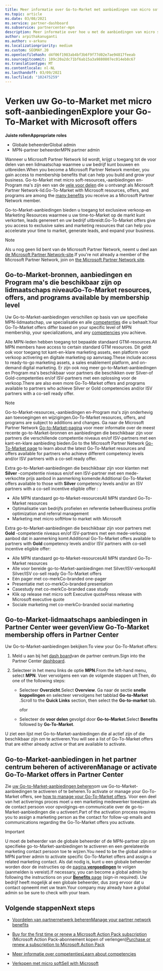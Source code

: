 ```yaml
---
title: Meer informatie over Go-to-Market met aanbiedingen van micro soft
ms.topic: article
ms.date: 03/08/2021
ms.service: partner-dashboard
ms.subservice: partnercenter-mpn
description: Meer informatie over hoe u met de aanbiedingen van micro soft naar de markt kunt gaan om sneller te kunnen werken, leads te genereren en uw bedrijf uit te breiden.
author: arpithakanuganti
ms.author: v-arkanu
ms.localizationpriority: medium
ms.custom: SEOMAY.20
ms.openlocfilehash: d4f06f1983ab4bf3b6f9f77d02e7ae94817feeab
ms.sourcegitcommit: 109c20a2dc71bf6ab15a3a9880807ec014eb8c67
ms.translationtype: MT
ms.contentlocale: nl-NL
ms.lasthandoff: 03/09/2021
ms.locfileid: "102475259"
---
```

# <a name="explore-your-go-to-market-with-microsoft-offers"></a><span data-ttu-id="bbed3-103">Verken uw Go-to-Market met micro soft-aanbiedingen</span><span class="sxs-lookup"><span data-stu-id="bbed3-103">Explore your Go-To-Market with Microsoft offers</span></span>

<span data-ttu-id="bbed3-104">**Juiste rollen**</span><span class="sxs-lookup"><span data-stu-id="bbed3-104">**Appropriate roles**</span></span>

- <span data-ttu-id="bbed3-105">Globale beheerder</span><span class="sxs-lookup"><span data-stu-id="bbed3-105">Global admin</span></span>
- <span data-ttu-id="bbed3-106">MPN-partner beheerder</span><span class="sxs-lookup"><span data-stu-id="bbed3-106">MPN partner admin</span></span>

<span data-ttu-id="bbed3-107">Wanneer u Microsoft Partner Network lid wordt, krijgt u toegang tot de voor delen van een lidmaatschap waarmee u uw bedrijf kunt bouwen en uitbreiden.</span><span class="sxs-lookup"><span data-stu-id="bbed3-107">When you become a Microsoft Partner Network member, you gain access to membership benefits that can help you build and grow your business.</span></span> <span data-ttu-id="bbed3-108">Go-to-Market met micro soft-resources,-aanbiedingen en-Program ma's zijn een van de [vele voor delen](https://partner.microsoft.com/manage-your-partner-network-benefits) die u ontvangt als Microsoft Partner Network-lid.</span><span class="sxs-lookup"><span data-stu-id="bbed3-108">Go-To-Market with Microsoft resources, offers, and programs are among the [many benefits](https://partner.microsoft.com/manage-your-partner-network-benefits) you receive as a Microsoft Partner Network member.</span></span>

<span data-ttu-id="bbed3-109">Go-to-Market-aanbiedingen bieden u toegang tot exclusieve verkoop-en Marketing Resources waarmee u uw time-to-Market op de markt kunt verkorten, leads genereert en uw bedrijf uitbreidt.</span><span class="sxs-lookup"><span data-stu-id="bbed3-109">Go-To-Market offers give you access to exclusive sales and marketing resources that can help you accelerate your time to market, generate leads, and expand your business.</span></span>

>[!NOTE]
><span data-ttu-id="bbed3-110">Als u nog geen lid bent van de Microsoft Partner Network, neemt u deel aan [de Microsoft Partner Network-site](https://partner.microsoft.com/membership).</span><span class="sxs-lookup"><span data-stu-id="bbed3-110">If you're not already a member of the Microsoft Partner Network, join on [the Microsoft Partner Network site](https://partner.microsoft.com/membership).</span></span>

## <a name="go-to-market-resources-offers-and-programs-available-by-membership-level"></a><span data-ttu-id="bbed3-111">Go-to-Market-bronnen, aanbiedingen en Program ma's die beschikbaar zijn op lidmaatschaps niveau</span><span class="sxs-lookup"><span data-stu-id="bbed3-111">Go-To-Market resources, offers, and programs available by membership level</span></span>

<span data-ttu-id="bbed3-112">Uw Go-to-Market-aanbiedingen verschillen op basis van uw specifieke MPN-lidmaatschap, uw specialisatie en alle [competenties](learn-about-competencies.md) die u behaalt.</span><span class="sxs-lookup"><span data-stu-id="bbed3-112">Your Go-To-Market offers differ based on your specific level of MPN membership, your specializations, and any [competencies](learn-about-competencies.md) you achieve.</span></span>

<span data-ttu-id="bbed3-113">Alle MPN-leden hebben toegang tot bepaalde standaard GTM-resources.</span><span class="sxs-lookup"><span data-stu-id="bbed3-113">All MPN members have access to certain standard GTM resources.</span></span> <span data-ttu-id="bbed3-114">Dit geldt ook voor toegang tot kant-en-klare marketing assets, een platform voor verkoop activering en digitale marketing op aanvraag.</span><span class="sxs-lookup"><span data-stu-id="bbed3-114">These include access to ready-to-go marketing assets, a sales enablement platform, and on-demand digital marketing.</span></span> <span data-ttu-id="bbed3-115">Er zijn ook nog meer go-to-Market-aanbiedingen en Program ma's beschikbaar voor partners die beschikken over Silver-of Gold-competenties en/of ISV-partners met een oplossing voor de verkoop.</span><span class="sxs-lookup"><span data-stu-id="bbed3-115">There are also even more Go-To-Market offers and programs available to partners who achieve Silver or Gold competencies and/or ISV partners with a co-sell ready offer.</span></span>

>[!NOTE]
><span data-ttu-id="bbed3-116">Go-to-Market-resources,-aanbiedingen en-Program ma's zijn onderhevig aan toevoegingen en wijzigingen.</span><span class="sxs-lookup"><span data-stu-id="bbed3-116">Go-To-Market resources, offers, and programs are subject to additions and changes.</span></span> <span data-ttu-id="bbed3-117">Ga naar de Microsoft Partner Network [Go-to-Market-pagina](https://partner.microsoft.com/membership/go-to-market) voor meer informatie over de meest recente go-to-Market-bronnen en aanbiedingen die beschikbaar zijn voor partners die verschillende competentie niveaus en/of ISV-partners met een kant-en-klare aanbieding bieden.</span><span class="sxs-lookup"><span data-stu-id="bbed3-117">Go to the Microsoft Partner Network [Go-To-Market page](https://partner.microsoft.com/membership/go-to-market) to learn about the latest Go-To-Market resources and offers available for partners who achieve different competency levels and/or ISV partners with a co-sell ready offer.</span></span>

<span data-ttu-id="bbed3-118">Extra go-to-Market-aanbiedingen die beschikbaar zijn voor klanten met **Silver** -competentie niveaus en/of een ISV-partner met een mede-verkochte prijs aanbod in aanmerking komende:</span><span class="sxs-lookup"><span data-stu-id="bbed3-118">Additional Go-To-Market offers available to those with **Silver** competency levels and/or an ISV partners with a co-sell incentive eligible offer :</span></span>

- <span data-ttu-id="bbed3-119">Alle MPN standaard go-to-Market-resources</span><span class="sxs-lookup"><span data-stu-id="bbed3-119">All MPN standard Go-To-Market resources</span></span>
- <span data-ttu-id="bbed3-120">Optimalisatie van bedrijfs profielen en referentie beheer</span><span class="sxs-lookup"><span data-stu-id="bbed3-120">Business profile optimization and referral management</span></span>
- <span data-ttu-id="bbed3-121">Marketing met micro soft</span><span class="sxs-lookup"><span data-stu-id="bbed3-121">How to market with Microsoft</span></span>

<span data-ttu-id="bbed3-122">Extra go-to-Market-aanbiedingen die beschikbaar zijn voor partners met **Gold** -competentie niveaus en/of ISV-partners met een mede-verkoop aanbod dat in aanmerking komt:</span><span class="sxs-lookup"><span data-stu-id="bbed3-122">Additional Go-To-Market offers available to partners with **Gold** competency levels and/or ISV partners with co-sell incentive eligible offer:</span></span>

- <span data-ttu-id="bbed3-123">Alle MPN standaard go-to-Market-resources</span><span class="sxs-lookup"><span data-stu-id="bbed3-123">All MPN standard Go-To-Market resources</span></span>
- <span data-ttu-id="bbed3-124">Alle voor bereide go-to-Market-aanbiedingen met Silver/ISV-verkoop</span><span class="sxs-lookup"><span data-stu-id="bbed3-124">All Silver/ISV co-sell ready Go-To-Market offers</span></span>
- <span data-ttu-id="bbed3-125">Eén pager met co-merk</span><span class="sxs-lookup"><span data-stu-id="bbed3-125">Co-branded one-pager</span></span>
- <span data-ttu-id="bbed3-126">Presentatie met co-merk</span><span class="sxs-lookup"><span data-stu-id="bbed3-126">Co-branded presentation</span></span>
- <span data-ttu-id="bbed3-127">Casestudy met co-merk</span><span class="sxs-lookup"><span data-stu-id="bbed3-127">Co-branded case study</span></span>
- <span data-ttu-id="bbed3-128">Klik op release met micro soft Executive quote</span><span class="sxs-lookup"><span data-stu-id="bbed3-128">Press release with Microsoft executive quote</span></span>
- <span data-ttu-id="bbed3-129">Sociale marketing met co-merk</span><span class="sxs-lookup"><span data-stu-id="bbed3-129">Co-branded social marketing</span></span>

## <a name="view-go-to-market-membership-offers-in-partner-center"></a><span data-ttu-id="bbed3-130">Go-to-Market-lidmaatschaps aanbiedingen in Partner Center weer geven</span><span class="sxs-lookup"><span data-stu-id="bbed3-130">View Go-To-Market membership offers in Partner Center</span></span>

<span data-ttu-id="bbed3-131">Uw Go-to-Market-aanbiedingen bekijken:</span><span class="sxs-lookup"><span data-stu-id="bbed3-131">To view your Go-To-Market offers:</span></span>

1. <span data-ttu-id="bbed3-132">Meld u aan bij het [dash board](https://partner.microsoft.com/dashboard)van de partner centrum.</span><span class="sxs-lookup"><span data-stu-id="bbed3-132">Sign into the Partner Center [dashboard](https://partner.microsoft.com/dashboard).</span></span>

2. <span data-ttu-id="bbed3-133">Selecteer in het menu links de optie **MPN**.</span><span class="sxs-lookup"><span data-stu-id="bbed3-133">From the left-hand menu, select **MPN**.</span></span> <span data-ttu-id="bbed3-134">Voer vervolgens een van de volgende stappen uit:</span><span class="sxs-lookup"><span data-stu-id="bbed3-134">Then, do one of the following steps:</span></span>

   - <span data-ttu-id="bbed3-135">Selecteer **Overzicht**.</span><span class="sxs-lookup"><span data-stu-id="bbed3-135">Select **Overview**.</span></span> <span data-ttu-id="bbed3-136">Ga naar de sectie **snelle koppelingen** en selecteer vervolgens het tabblad **Go-to-Market** .</span><span class="sxs-lookup"><span data-stu-id="bbed3-136">Scroll to the **Quick Links** section, then select the **Go-to-market** tab.</span></span>

     <span data-ttu-id="bbed3-137">of</span><span class="sxs-lookup"><span data-stu-id="bbed3-137">or</span></span>

   - <span data-ttu-id="bbed3-138">Selecteer de **voor delen** gevolgd door **Go-to-Market**.</span><span class="sxs-lookup"><span data-stu-id="bbed3-138">Select **Benefits** followed by **Go-To-Market**.</span></span>

<span data-ttu-id="bbed3-139">U ziet een lijst met Go-to-Market-aanbiedingen die al actief zijn of die beschikbaar zijn om te activeren.</span><span class="sxs-lookup"><span data-stu-id="bbed3-139">You will see a list of Go-To-Market offers that are either already active or that are available to activate.</span></span>

## <a name="manage-or-activate-go-to-market-offers-in-partner-center"></a><span data-ttu-id="bbed3-140">Go-to-Market-aanbiedingen in het partner centrum beheren of activeren</span><span class="sxs-lookup"><span data-stu-id="bbed3-140">Manage or activate Go-To-Market offers in Partner Center</span></span>

<span data-ttu-id="bbed3-141">Zie [uw Go-to-Market-aanbiedingen beheren](manage-your-partner-network-benefits.md#manage-go-to-market-offers)om uw Go-to-Market-aanbiedingen te activeren of te beheren.</span><span class="sxs-lookup"><span data-stu-id="bbed3-141">To activate or manage your Go-To-Market offers, see [how to manage your Go-To-Market offers](manage-your-partner-network-benefits.md#manage-go-to-market-offers).</span></span> <span data-ttu-id="bbed3-142">Voor een deel van het activerings proces moet u een marketing medewerker toewijzen als de contact persoon voor opvolgings-en communicatie over de go-to-Market-aanbiedingen die u activeert.</span><span class="sxs-lookup"><span data-stu-id="bbed3-142">Part of the activation process requires you to assign a marketing person as the contact for follow-up emails and communications regarding the Go-To-Market offers you activate.</span></span>

>[!IMPORTANT]
><span data-ttu-id="bbed3-143">U moet de beheerder van de globale beheerder of de MPN-partner zijn om specifieke go-to-Market-aanbiedingen te activeren en een gerelateerde marketing contact persoon toe te wijzen.</span><span class="sxs-lookup"><span data-stu-id="bbed3-143">You need to be the global admin or MPN partner admin to activate specific Go-To-Market offers and assign a related marketing contact.</span></span> <span data-ttu-id="bbed3-144">Als dat nodig is, kunt u een globale beheerder worden door de instructies op de [pagina **vergoedingen**](https://partnercenter.microsoft.com/pcv/partnership/benefits) te volgen (aanmelden is vereist).</span><span class="sxs-lookup"><span data-stu-id="bbed3-144">If necessary, you can become a global admin by following the instructions on your [**Benefits** page](https://partnercenter.microsoft.com/pcv/partnership/benefits) (sign-in required).</span></span> <span data-ttu-id="bbed3-145">Uw bedrijf heeft mogelijk al een globale beheerder, dus zorg ervoor dat u contact opneemt met uw team.</span><span class="sxs-lookup"><span data-stu-id="bbed3-145">Your company may already have a global admin so be sure to check with your team.</span></span>

## <a name="next-steps"></a><span data-ttu-id="bbed3-146">Volgende stappen</span><span class="sxs-lookup"><span data-stu-id="bbed3-146">Next steps</span></span>

- [<span data-ttu-id="bbed3-147">Voordelen van partnernetwerk beheren</span><span class="sxs-lookup"><span data-stu-id="bbed3-147">Manage your partner network benefits</span></span>](manage-your-partner-network-benefits.md)

- <span data-ttu-id="bbed3-148">[Buy for the first time or renew a Microsoft Action Pack subscription](mpn-get-action-pack.md) (Microsoft Action Pack-abonnement kopen of verlengen)</span><span class="sxs-lookup"><span data-stu-id="bbed3-148">[Purchase or renew a subscription to Microsoft Action Pack](mpn-get-action-pack.md)</span></span>

- [<span data-ttu-id="bbed3-149">Meer informatie over competenties</span><span class="sxs-lookup"><span data-stu-id="bbed3-149">Learn about competencies</span></span>](learn-about-competencies.md)

- [<span data-ttu-id="bbed3-150">Verkopen met micro soft</span><span class="sxs-lookup"><span data-stu-id="bbed3-150">Sell with Microsoft</span></span>](https://partner.microsoft.com/membership/sell-with-microsoft)
